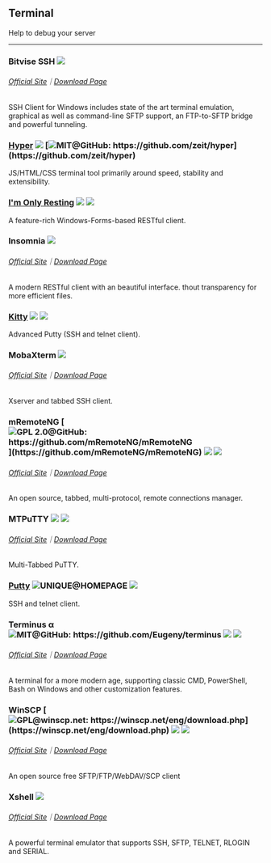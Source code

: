 ## Terminal

Help to debug your server

---

### Bitvise SSH ![](../assets/united-states.png)

###### [Official Site](https://www.bitvise.com/index)｜[Download Page](https://www.bitvise.com/download-area)

SSH Client for Windows includes state of the art terminal emulation, graphical as well as command-line SFTP support, an FTP-to-SFTP bridge and powerful tunneling.

### [Hyper](https://hyper.is) ![](../assets/united-states.png) [![](../assets/open-source-icon.png "MIT@GitHub: https://github.com/zeit/hyper")](https://github.com/zeit/hyper)

JS/HTML/CSS terminal tool primarily around speed, stability and extensibility.

### [I'm Only Resting](http://www.swensensoftware.com/im-only-resting) ![](../assets/united-states.png) ![](../assets/usb.png)

A feature-rich Windows-Forms-based RESTful client.

### Insomnia ![](../assets/united-states.png)

###### [Official Site](https://insomnia.rest/)｜[Download Page](https://insomnia.rest/download/#windows)

A modern RESTful client with an beautiful interface. thout transparency for more efficient files.

### [Kitty](http://www.9bis.net/kitty/) ![](../assets/united-states.png) ![](../assets/usb.png)

Advanced Putty \(SSH and telnet client\).

### MobaXterm ![](../assets/earth-globe.png)

###### [Official Site](http://mobaxterm.mobatek.net/)｜[Download Page](http://mobaxterm.mobatek.net/download-home-edition.html)

Xserver and tabbed SSH client.

### mRemoteNG [![](../assets/open-source-icon.png "GPL 2.0@GitHub: https://github.com/mRemoteNG/mRemoteNG")](https://github.com/mRemoteNG/mRemoteNG) ![](../assets/earth-globe.png) ![](../assets/usb.png)

###### [Official Site](https://mremoteng.org/)｜[Download Page](https://mremoteng.org/download)

An open source, tabbed, multi-protocol, remote connections manager.

### MTPuTTY ![](../assets/united-states.png) ![](../assets/usb.png)

###### [Official Site](http://ttyplus.com/multi-tabbed-putty/)｜[Download Page](http://ttyplus.com/downloads.html)

Multi-Tabbed PuTTY.

### [Putty](http://www.chiark.greenend.org.uk/~sgtatham/putty/download.html) ![](../assets/open-source-icon.png "UNIQUE@HOMEPAGE") ![](../assets/united-states.png)

SSH and telnet client.

### Terminus α ![](../assets/open-source-icon.png "MIT@GitHub: https://github.com/Eugeny/terminus") ![](../assets/united-states.png) ![](../assets/multi_platform.png)

###### [Official Site](https://eugeny.github.io/terminus/)｜[Download Page](https://github.com/Eugeny/terminus/releases/latest)

A terminal for a more modern age, supporting classic CMD, PowerShell, Bash on Windows and other customization features.

### WinSCP [![](../assets/open-source-icon.png "GPL@winscp.net: https://winscp.net/eng/download.php")](https://winscp.net/eng/download.php) ![](../assets/earth-globe.png) ![](../assets/usb.png)

###### [Official Site](https://winscp.net/eng/index.php)｜[Download Page](https://winscp.net/eng/download.php)

An open source free SFTP/FTP/WebDAV/SCP client

### Xshell ![](../assets/earth-globe.png)

###### [Official Site](http://www.netsarang.com/products/xsh_overview.html)｜[Download Page](http://www.netsarang.com/download/down_xsh5.html)

A powerful terminal emulator that supports SSH, SFTP, TELNET, RLOGIN and SERIAL.
